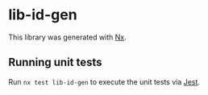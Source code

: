 # lib-id-gen

This library was generated with [Nx](https://nx.dev).

## Running unit tests

Run `nx test lib-id-gen` to execute the unit tests via [Jest](https://jestjs.io).
